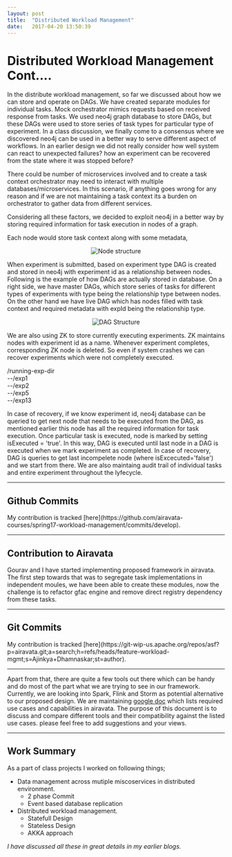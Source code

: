 ```yaml
---
layout: post
title:  "Distributed Workload Management"
date:   2017-04-20 13:50:39
---
```


<h1>Distributed Workload Management Cont....</h1>

In the distribute workload management, so far we discussed about how we can store and operate on DAGs. We have created separate modules for individual tasks.
Mock orchestrator mimics requests based on received response from tasks. We used neo4j graph database to store DAGs, but these DAGs were used to store series of task types for particular type of experiment. In a class discussion, we finally come to a consensus where we discovered neo4j can be used in a better way to serve different aspect of workflows. In an earlier design we did not really consider how well system can react to unexpected failures? how an experiment can be recovered from the state where it was stopped before?   

There could be number of microservices involved and to create a task context orchestrator may need to interact with multiple databases/microservices. In this scenario, if anything goes wrong for any reason and if we are not maintaining a task context its a burden on orchestrator to gather data from different services.   

Considering all these factors, we decided to exploit neo4j in a better way by storing required information for task execution in nodes of a graph.   

Each node would store task context along with some metadata,

<p align="center"><img src="../../../assets/node-structure.png" alt="Node structure"></p>

When experiment is submitted, based on experiment type DAG is created and stored in neo4j with experiment id as a relationship between nodes. Following is the example of how DAGs are actually stored in database. On a right side, we have master DAGs, which store series of tasks for different types of experiments with type being the relationship type between nodes.
On the other hand we have live DAG which has nodes filled with task context and required metadata with expId being the relationship type.

<p align="center"><img src="../../../assets/neo4j-dag.png" alt="DAG Structure"></p>

We are also using ZK to store currently executing experiments. ZK maintains nodes with experiment id as a name. Whenever experiment completes, corresponding ZK node is deleted. So even if system crashes we can recover experiments which were not completely executed. 

/running-exp-dir   
--/exp1   
--/exp2   
--/exp5   
--/exp13   

In case of recovery, if we know experiment id, neo4j database can be queried to get next node that needs to be executed from the DAG, as mentioned earlier this node has all the required information for task execution. Once particular task is executed, node is marked by setting isExecuted = 'true'. In this way, DAG is executed until last node in a DAG is executed when we mark experiment as completed. In case of recovery, DAG is queries to get last incompelete node (where isExcecuted='false') and we start from there. We are also maintaing audit trail of individual tasks and entire experiment throughout the lyfecycle. 
<hr/>
<h2>Github Commits</h2>
My contribution is tracked [here](https://github.com/airavata-courses/spring17-workload-management/commits/develop).   
<hr/>

<h2>Contribution to Airavata</h2>
Gourav and I have started implementing proposed framework in airavata. The first step towards that was to segregate task implementations in independent moules, we have been able to create these modules, now the challenge is to refactor gfac engine and remove direct registry dependency from these tasks. 
<hr/>
<h2>Git Commits</h2>
My contribution is tracked [here](https://git-wip-us.apache.org/repos/asf?p=airavata.git;a=search;h=refs/heads/feature-workload-mgmt;s=Ajinkya+Dhamnaskar;st=author).   
<hr/>   

Apart from that, there are quite a few tools out there which can be handy and do most of the part what we are trying to see in our framework. Currently, we are looking into Spark, Flink and Storm as potential alternative to our proposed design. We are maintaining [google doc](https://docs.google.com/document/d/1XDNQV7VjkinYIL4uHitl9z6qQSqf7v42xOGI85sGELA/edit?ts=58f62d9f) which lists required use cases and capabilities in airavata. The purpose of this document is to discuss and compare different tools and their compatibility against the listed use cases. please feel free to add suggestions and your views.

<hr/>
<h2>Work Summary</h2>

As a part of class projects I worked on following things;   

* Data management across mutiple miscoservices in distributed environment.
  * 2 phase Commit
  * Event based database replication
* Distributed workload management.
  * Statefull Design 
  * Stateless Design
  * AKKA approach

<i>I have discussed all these in great details in my earlier blogs.</i>

